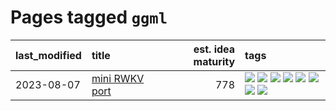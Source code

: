 # Pages tagged `ggml`

|last_modified|title|est. idea maturity|tags
|:---|:---|---:|:---|
|2023-08-07|[mini RWKV port](../entries/rust_rwkv.md)|778|[![](https://img.shields.io/badge/tag-RNN-95bed6)](../tags/RNN.md) [![](https://img.shields.io/badge/tag-completed-c6963e)](../tags/completed.md) [![](https://img.shields.io/badge/tag-experimental-ea1833)](../tags/experimental.md) [![](https://img.shields.io/badge/tag-ggml-1743a)](../tags/ggml.md) [![](https://img.shields.io/badge/tag-mobilenet-c92725)](../tags/mobilenet.md) [![](https://img.shields.io/badge/tag-model_compression-43d799)](../tags/model_compression.md) [![](https://img.shields.io/badge/tag-tooling-752fd7)](../tags/tooling.md) [![](https://img.shields.io/badge/tag-wip-4db4d2)](../tags/wip.md)|
